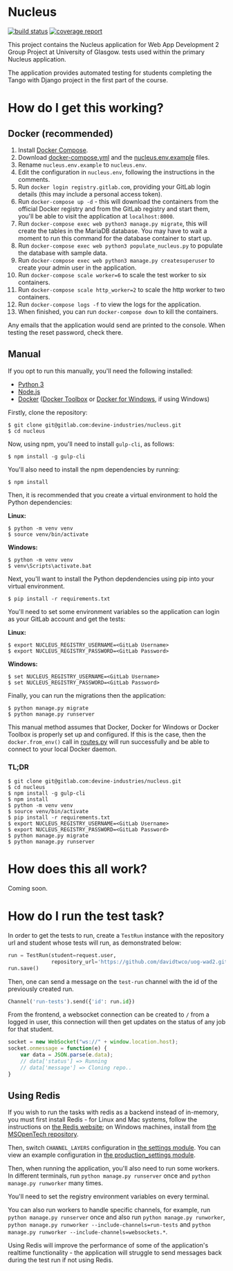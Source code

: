 # Nucleus
[![build status](https://gitlab.com/devine-industries/nucleus/badges/master/build.svg)](https://gitlab.com/devine-industries/nucleus/commits/master)
[![coverage report](https://gitlab.com/devine-industries/nucleus/badges/master/coverage.svg)](https://gitlab.com/devine-industries/nucleus/commits/master)

This project contains the Nucleus application for Web App Development 2 Group Project at University of Glasgow.
tests used within the primary Nucleus application.

The application provides automated testing for students completing the Tango with Django project in the first part of the course.

# How do I get this working?
## Docker (recommended)
1. Install [Docker Compose](https://docs.docker.com/compose/install/).
2. Download [docker-compose.yml](docker-compose.yml) and the [nucleus.env.example](nucleus.env.example) files.
3. Rename `nucleus.env.example` to `nucleus.env`.
4. Edit the configuration in `nucleus.env`, following the instructions in the comments.
5. Run `docker login registry.gitlab.com`, providing your GitLab login details (this may include a personal access token).
6. Run `docker-compose up -d` - this will download the containers from the official Docker registry and from the GitLab registry and start them, you'll be able to visit the application at `localhost:8000`.
7. Run `docker-compose exec web python3 manage.py migrate`, this will create the tables in the MariaDB database. You may have to wait a moment to run this command for the database container to start up.
8. Run `docker-compose exec web python3 populate_nucleus.py` to populate the database with sample data.
9. Run `docker-compose exec web python3 manage.py createsuperuser` to create your admin user in the application.
10. Run `docker-compose scale worker=6` to scale the test worker to six containers.
11. Run `docker-compose scale http_worker=2` to scale the http worker to two containers.
12. Run `docker-compose logs -f` to view the logs for the application.
13. When finished, you can run `docker-compose down` to kill the containers.

Any emails that the application would send are printed to the console. When testing the reset password, check there.

## Manual
If you opt to run this manually, you'll need the following installed:

* [Python 3](http://python.org/)
* [Node.js](https://nodejs.org/en/)
* [Docker](https://www.docker.com/products/overview) ([Docker Toolbox](https://www.docker.com/products/docker-toolbox) or [Docker for Windows](https://docs.docker.com/docker-for-windows/), if using Windows)

Firstly, clone the repository:

```
$ git clone git@gitlab.com:devine-industries/nucleus.git
$ cd nucleus
```

Now, using npm, you'll need to install `gulp-cli`, as follows:

```
$ npm install -g gulp-cli
```

You'll also need to install the npm dependencies by running:

```
$ npm install
```

Then, it is recommended that you create a virtual environment to hold the Python dependencies:

**Linux:**
```
$ python -m venv venv
$ source venv/bin/activate
```

**Windows:**
```
$ python -m venv venv
$ venv\Scripts\activate.bat
```

Next, you'll want to install the Python depdendencies using pip into your virtual environment.

```
$ pip install -r requirements.txt
```

You'll need to set some environment variables so the application can login as your GitLab account and get the tests:

**Linux:**
```
$ export NUCLEUS_REGISTRY_USERNAME=<GitLab Username>
$ export NUCLEUS_REGISTRY_PASSWORD=<GitLab Password>
```

**Windows:**
```
$ set NUCLEUS_REGISTRY_USERNAME=<GitLab Username>
$ set NUCLEUS_REGISTRY_PASSWORD=<GitLab Password>
```

Finally, you can run the migrations then the application:

```
$ python manage.py migrate
$ python manage.py runserver
```

This manual method assumes that Docker, Docker for Windows or Docker Toolbox is properly set up and configured. If this is the case, then the `docker.from_env()` call in [routes.py](rango/routes.py) will run successfully and be able to connect to your local Docker daemon.

### TL;DR
```
$ git clone git@gitlab.com:devine-industries/nucleus.git
$ cd nucleus
$ npm install -g gulp-cli
$ npm install
$ python -m venv venv
$ source venv/bin/activate
$ pip install -r requirements.txt
$ export NUCLEUS_REGISTRY_USERNAME=<GitLab Username>
$ export NUCLEUS_REGISTRY_PASSWORD=<GitLab Password>
$ python manage.py migrate
$ python manage.py runserver
```

# How does this all work?
Coming soon.

# How do I run the test task?
In order to get the tests to run, create a `TestRun` instance with the repository url and student whose tests will run, as demonstrated below:

```python
run = TestRun(student=request.user,
              repository_url='https://github.com/davidtwco/uog-wad2.git')
run.save()
```

Then, one can send a message on the `test-run` channel with the id of the previously created run.

```python
Channel('run-tests').send({'id': run.id})
```

From the frontend, a websocket connection can be created to `/` from a logged in user, this connection will then get updates on the status of any job for that student.

```javascript
socket = new WebSocket("ws://" + window.location.host);
socket.onmessage = function(e) {
    var data = JSON.parse(e.data);
    // data['status'] => Running
    // data['message'] => Cloning repo..
}
```

## Using Redis
If you wish to run the tasks with redis as a backend instead of in-memory, you must first install Redis - for Linux and Mac systems, follow the instructions on [the Redis website](https://redis.io/download); on Windows machines, install from [the MSOpenTech repository](https://github.com/MSOpenTech/redis/releases).

Then, switch `CHANNEL_LAYERS` configuration in [the settings module](nucleus/settings.py). You can view an example configuration in [the production_settings module](nucleus_production_settings.py).

Then, when running the application, you'll also need to run some workers. In different terminals, run `python manage.py runserver` once and `python manage.py runworker` many times.

You'll need to set the registry environment variables on every terminal.

You can also run workers to handle specific channels, for example, run `python manage.py runserver` once and also run `python manage.py runworker`, `python manage.py runworker --include-channels=run-tests` and `python manage.py runworker --include-channels=websockets.*`.

Using Redis will improve the performance of some of the application's realtime functionality - the application will struggle to send messages back during the test run if not using Redis.
